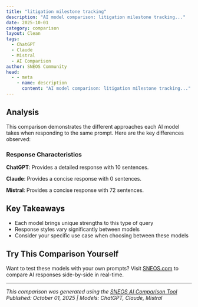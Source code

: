 ```yaml
---
title: "litigation milestone tracking"
description: "AI model comparison: litigation milestone tracking..."
date: 2025-10-01
category: comparison
layout: Clean
tags:
  - ChatGPT
  - Claude
  - Mistral
  - AI Comparison
author: SNEOS Community
head:
  - - meta
    - name: description
      content: "AI model comparison: litigation milestone tracking..."
---
```


<ChatComparison
  title="litigation milestone tracking"
  prompt="litigation milestone tracking"
  :responses='{
    "ChatGPT": "Litigation milestone tracking involves monitoring and managing key dates, tasks, and events throughout the lifecycle of a legal case. This helps legal teams stay organized, meet deadlines, and ensure that critical steps in the litigation process are completed on time.\n\n### Key Components of Litigation Milestone Tracking\n\n1. **Case Initiation:**\n   - Complaint filing\n   - Summons issuance\n   - Service of process deadlines\n\n2. **Pleadings:**\n   - Answer due date\n   - Motions to dismiss\n   - Amendments to pleadings\n\n3. **Discovery:**\n   - Initial disclosures\n   - Written interrogatories\n   - Document requests\n   - Depositions\n   - Expert witness disclosures and reports\n\n4. **Pre-Trial Motions and Hearings:**\n   - Motions for summary judgment\n   - Daubert motions\n   - Other dispositive motions\n   - Pre-trial conferences\n\n5. **Trial Preparation:**\n   - Jury instructions\n   - Exhibit lists\n   - Witness lists\n   - Pre-trial briefs\n\n6. **Trial:**\n   - Jury selection\n   - Trial start and end dates\n\n7. **Post-Trial:**\n   - Post-trial motions\n   - Appeals filing deadlines\n   - Enforcement of judgment\n\n### Tools for Litigation Milestone Tracking\n\n- **Legal Practice Management Software:** \n  - Clio, MyCase, PracticePanther\n- **Case Management Systems:**\n  - Relativity, LexisNexis CaseMap\n- **Calendar and Reminder Tools:**\n  - Outlook, Google Calendar integrated with case management\n- **Spreadsheet Trackers:**\n  - Customized Excel or Google Sheets with milestone dates and status\n\n### Sample Litigation Milestone Tracker Template (Simplified)\n\n| Milestone                  | Due Date      | Responsible Party | Status      | Notes                  |\n|----------------------------|---------------|-------------------|-------------|------------------------|\n| Complaint Filed            | 01/10/2024    | Plaintiff Attorney| Completed   | Filed with court clerk |\n| Answer Due                | 02/10/2024    | Defendant Attorney| Pending     |                        |\n| Initial Disclosures       | 03/01/2024    | Both Parties      | In Progress | Scheduled for 02/28    |\n| Discovery Close           | 06/01/2024    | Both Parties      | Pending     |                        |\n| Summary Judgment Motion   | 07/01/2024    | Defendant Attorney| Not Started |                        |\n| Trial Date                | 09/15/2024    | Court             | Scheduled   |                        |\n\n---\n\nIf you need help setting up a specific tracker or want recommendations on software tools, feel free to ask!",
    "Claude": "# Litigation Milestone Tracking System\n\n## Key Phases \u0026 Milestones\n\n### **Pre-Litigation Phase**\n- [ ] Initial client consultation\n- [ ] Conflict check completion\n- [ ] Retainer agreement signed\n- [ ] Initial case assessment\n- [ ] Statute of limitations review\n- [ ] Pre-suit investigation complete\n- [ ] Demand letter sent (if applicable)\n- [ ] Settlement negotiations (if applicable)\n\n### **Pleadings Phase**\n- [ ] Complaint filed\n- [ ] Service of process completed\n- [ ] Answer/Response deadline\n- [ ] Defendant\u0027s answer received\n- [ ] Counterclaims filed (if any)\n- [ ] Reply to counterclaims (if needed)\n- [ ] Case management conference scheduled\n\n### **Discovery Phase**\n- [ ] Discovery plan developed\n- [ ] Initial disclosures exchanged\n- [ ] Interrogatories served/answered\n- [ ] Document requests served/responded\n- [ ] Depositions scheduled\n- [ ] Key depositions completed\n- [ ] Expert witness disclosures\n- [ ] Expert depositions completed\n- [ ] Discovery disputes resolved\n- [ ] Discovery cutoff date\n\n### **Motion Practice**\n- [ ] Summary judgment motions filed\n- [ ] Motions to dismiss addressed\n- [ ] Evidentiary motions filed\n- [ ] Motion hearings scheduled\n- [ ] Court rulings received\n- [ ] Appeal deadlines noted\n\n### **Trial Preparation**\n- [ ] Trial date set\n- [ ] Witness list finalized\n- [ ] Exhibit list prepared\n- [ ] Trial briefs filed\n- [ ] Jury instructions drafted\n- [ ] Settlement conference attended\n- [ ] Trial preparation completed\n\n### **Trial \u0026 Resolution**\n- [ ] Trial commenced\n- [ ] Verdict/Judgment received\n- [ ] Post-trial motions deadline\n- [ ] Appeal deadline noted\n- [ ] Settlement finalized\n- [ ] Case closed\n\n## Critical Deadlines Tracking\n\n### **Statute of Limitations**\n- **Deadline:** [Date]\n- **Days Remaining:** [Auto-calculate]\n- **Status:** Active/Approaching/Expired\n\n### **Response Deadlines**\n- **Answer Due:** [Date]\n- **Discovery Responses:** [Date]\n- **Motion Response:** [Date]\n\n### **Court Dates**\n- **Next Hearing:** [Date/Time]\n- **Trial Date:** [Date]\n- **Settlement Conference:** [Date]\n\n## Document Management Checklist\n\n### **Case File Organization**\n- [ ] Pleadings folder created\n- [ ] Discovery folder organized\n- [ ] Correspondence filed\n- [ ] Court orders filed\n- [ ] Expert reports organized\n- [ ] Settlement documents filed\n\n### **Required Filings**\n- [ ] Certificate of service completed\n- [ ] Electronic filing confirmations\n- [ ] Hard copies delivered (if required)\n- [ ] Client copies provided\n\n## Communication Tracking\n\n### **Client Updates**\n- [ ] Weekly status reports\n- [ ] Major development notifications\n- [ ] Settlement discussions\n- [ ] Trial preparation meetings\n\n### **Opposing Counsel**\n- [ ] Discovery conferences\n- [ ] Settlement negotiations\n- [ ] Scheduling discussions\n- [ ] Professional correspondence\n\n## Budget \u0026 Time Tracking\n\n### **Budget Milestones**\n- **Discovery Phase Budget:** $[Amount]\n- **Trial Preparation Budget:** $[Amount]\n- **Total Case Budget:** $[Amount]\n- **Current Spend:** $[Amount]\n\n### **Time Allocation**\n- **Attorney Hours:** [Tracked]\n- **Paralegal Hours:** [Tracked]\n- **Administrative Hours:** [Tracked]\n\n## Risk Assessment Points\n\n### **Case Strengths**\n- [ ] Strong factual evidence\n- [ ] Favorable legal precedent\n- [ ] Credible witnesses\n- [ ] Expert testimony support\n\n### **Case Weaknesses**\n- [ ] Evidentiary gaps identified\n- [ ] Adverse legal precedent\n- [ ] Witness credibility issues\n- [ ] Damages calculation challenges\n\n### **Strategic Considerations**\n- [ ] Settlement opportunities\n- [ ] Alternative dispute resolution\n- [ ] Appeal potential\n- [ ] Cost-benefit analysis\n\n## Technology Tools\n\n### **Case Management Software**\n- **Platform:** [Clio/MyCase/PracticePanther]\n- **Calendar Integration:** Active\n- **Document Management:** Organized\n- **Time Tracking:** Enabled\n\n### **Court Electronic Filing**\n- **System",
    "Mistral": "Litigation milestone tracking is a critical process in managing legal cases, ensuring that all key events and deadlines are met. Here are some common milestones that are typically tracked in litigation:\n\n1. **Case Initiation:**\n   - Filing of the complaint or petition.\n   - Service of process on the defendant.\n\n2. **Responsive Pleadings:**\n   - Filing of the answer or response by the defendant.\n   - Filing of any counterclaims or cross-claims.\n\n3. **Motions and Hearings:**\n   - Motions to dismiss.\n   - Motions for summary judgment.\n   - Preliminary injunction hearings.\n   - Discovery motions (e.g., motions to compel, motions for protective orders).\n\n4. **Discovery:**\n   - Initial disclosures.\n   - Requests for production of documents.\n   - Interrogatories.\n   - Depositions.\n   - Expert witness disclosures.\n\n5. **Pre-Trial Conference:**\n   - Scheduling conference.\n   - Pre-trial conference to discuss settlement, trial management, and other issues.\n\n6. **Settlement Negotiations:**\n   - Mediation.\n   - Settlement conferences.\n   - Settlement agreements.\n\n7. **Trial Preparation:**\n   - Preparation of trial exhibits.\n   - Witness preparation.\n   - Jury selection.\n\n8. **Trial:**\n   - Opening statements.\n   - Presentation of evidence.\n   - Closing arguments.\n   - Jury instructions.\n   - Verdict.\n\n9. **Post-Trial:**\n   - Motions for judgment as a matter of law.\n   - Motions for a new trial.\n   - Appeals.\n\n10. **Judgment and Enforcement:**\n    - Entry of judgment.\n    - Post-judgment motions.\n    - Enforcement of judgment.\n\n### Tools for Tracking Milestones\n\n1. **Case Management Software:**\n   - Specialized legal case management software can automate the tracking of milestones and deadlines.\n   - Examples include Clio, MyCase, and Time Matters.\n\n2. **Spreadsheets:**\n   - Simple spreadsheets can be used to list milestones, deadlines, and responsible parties.\n   - Tools like Microsoft Excel or Google Sheets can be effective for smaller cases.\n\n3. **Calendaring Systems:**\n   - Integrated calendaring systems can send reminders and alerts for upcoming deadlines.\n   - Tools like Outlook, Google Calendar, or specialized legal calendaring software.\n\n4. **Project Management Tools:**\n   - Tools like Asana, Trello, or Microsoft Project can be adapted for legal case management.\n   - These tools allow for task assignment, deadline tracking, and progress monitoring.\n\n5. **Document Management Systems:**\n   - Systems like iManage or NetDocuments can help organize and track documents related to each milestone.\n\n### Best Practices\n\n1. **Regular Review:**\n   - Regularly review the milestone tracking system to ensure all deadlines are being met.\n   - Conduct weekly or bi-weekly meetings to discuss progress and upcoming milestones.\n\n2. **Communication:**\n   - Ensure clear communication among team members about responsibilities and deadlines.\n   - Use collaborative tools to keep everyone informed.\n\n3. **Documentation:**\n   - Maintain thorough documentation of all milestones and related activities.\n   - Keep records of all communications, filings, and decisions.\n\n4. **Flexibility:**\n   - Be prepared to adjust the milestone tracking system as the case evolves.\n   - Stay adaptable to changes in the litigation process.\n\nBy effectively tracking litigation milestones, legal teams can ensure that cases are managed efficiently and that all critical deadlines are met, ultimately improving the chances of a successful outcome."
  }'
  published-date="21:25"
/>

## Analysis

This comparison demonstrates the different approaches each AI model takes when responding to the same prompt. Here are the key differences observed:

### Response Characteristics

**ChatGPT**: Provides a detailed response with 10 sentences. 

**Claude**: Provides a concise response with 0 sentences. 

**Mistral**: Provides a concise response with 72 sentences. 

## Key Takeaways

- Each model brings unique strengths to this type of query
- Response styles vary significantly between models
- Consider your specific use case when choosing between these models

## Try This Comparison Yourself

Want to test these models with your own prompts? Visit [SNEOS.com](https://sneos.com) to compare AI responses side-by-side in real-time.

---

*This comparison was generated using the [SNEOS AI Comparison Tool](https://sneos.com)*
*Published: October 01, 2025 | Models: ChatGPT, Claude, Mistral*
